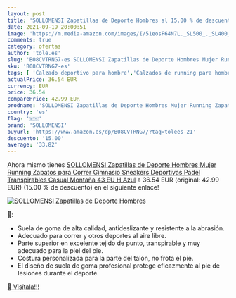 ```yaml
---
layout: post
title: 'SOLLOMENSI Zapatillas de Deporte Hombres al 15.00 % de descuento'
date: 2021-09-19 20:00:51
image: 'https://m.media-amazon.com/images/I/51eosF64N7L._SL500_._SL400_.jpg'
comments: true
category: ofertas
author: 'tole.es'
slug: 'B08CVTRNG7-es SOLLOMENSI Zapatillas de Deporte Hombres Mujer Running...'
sku: 'B08CVTRNG7-es'
tags: [ 'Calzado deportivo para hombre','Calzados de running para hombre','Calzados para correr en asfalto para hombre','Zapatillas y calzado deportivo para hombre','Zapatos','Zapatos para hombre','Zapatos y complementos','sollomensi','zapatos', ]
actualPrice: 36.54 EUR
currency: EUR
price: 36.54
comparePrice: 42.99 EUR
prodname: 'SOLLOMENSI Zapatillas de Deporte Hombres Mujer Running Zapatos para Correr Gimnasio Sneakers Deportivas Padel Transpirables Casual Montaña 43 EU H Azul'
country: 'es'
flag: '🇪🇸'
brand: 'SOLLOMENSI'
buyurl: 'https://www.amazon.es/dp/B08CVTRNG7/?tag=tolees-21'
descuento: '15.00'
average: '33.82'
---
```


Ahora mismo tienes [SOLLOMENSI Zapatillas de Deporte Hombres Mujer Running Zapatos para Correr Gimnasio Sneakers Deportivas Padel Transpirables Casual Montaña 43 EU H Azul](https://www.amazon.es/dp/B08CVTRNG7/?tag=tolees-21) a 36.54 EUR (original: 42.99 EUR) (15.00 %  de descuento) en el siguiente enlace!

[![SOLLOMENSI Zapatillas de Deporte Hombres](https://m.media-amazon.com/images/I/51eosF64N7L._SL500_._SL400_.jpg)](https://www.amazon.es/dp/B08CVTRNG7/?tag=tolees-21)

🔎:

- Suela de goma de alta calidad, antideslizante y resistente a la abrasión.
- Adecuado para correr y otros deportes al aire libre.
- Parte superior en excelente tejido de punto, transpirable y muy adecuado para la piel del pie.
- Costura personalizada para la parte del talón, no frota el pie.
- El diseño de suela de goma profesional protege eficazmente al pie de lesiones durante el deporte.

[🛒 Visítala!!!](https://www.amazon.es/dp/B08CVTRNG7/?tag=tolees-21)
